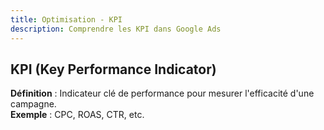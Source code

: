 ```yaml
---
title: Optimisation - KPI
description: Comprendre les KPI dans Google Ads
---
```


## KPI (Key Performance Indicator)
**Définition** : Indicateur clé de performance pour mesurer l'efficacité d'une campagne.  
**Exemple** : CPC, ROAS, CTR, etc.